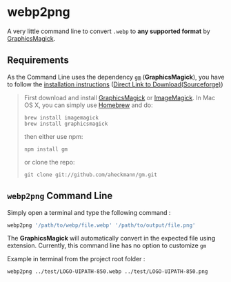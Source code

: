 # webp2png

A very little command line to convert ``.webp`` to **any supported format**
by [GraphicsMagick](http://www.graphicsmagick.org/formats.html).

## Requirements

As the Command Line uses the dependency [`gm`](https://www.npmjs.com/package/gm) (**GraphicsMagick**), you have to follow the [installation instructions](https://www.npmjs.com/package/gm#getting-started) ([Direct Link to Download(Sourceforge)](https://sourceforge.net/projects/graphicsmagick/files/graphicsmagick-binaries/1.3.42/))

> First download and install [GraphicsMagick](http://www.graphicsmagick.org/) 
> or [ImageMagick](http://www.imagemagick.org/). 
> In Mac OS X, you can simply use [Homebrew](http://mxcl.github.io/homebrew/) and do:
>
>    ````plaintext
>    brew install imagemagick
>    brew install graphicsmagick
>    ````
>    
>
> then either use npm:
>
>    ````plaintext
>    npm install gm
>    ````
>
> or clone the repo:
>
>    ````plaintext
>    git clone git://github.com/aheckmann/gm.git
>    ````



## `webp2png` Command Line

Simply open a terminal and type the following command :

````bash
webp2png '/path/to/webp/file.webp' '/path/to/output/file.png'
````

The **GraphicsMagick** will automatically convert in the expected file
using extension. Currently, this command line has no option to customize 
``gm``

Example in terminal from the project root folder :

````bash
webp2png ../test/LOGO-UIPATH-850.webp ../test/LOGO-UIPATH-850.png
````